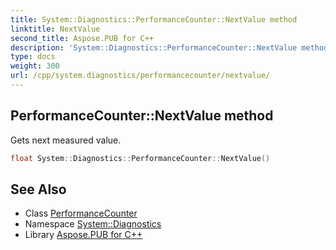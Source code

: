 ```yaml
---
title: System::Diagnostics::PerformanceCounter::NextValue method
linktitle: NextValue
second_title: Aspose.PUB for C++
description: 'System::Diagnostics::PerformanceCounter::NextValue method. Gets next measured value in C++.'
type: docs
weight: 300
url: /cpp/system.diagnostics/performancecounter/nextvalue/
---
```

## PerformanceCounter::NextValue method


Gets next measured value.

```cpp
float System::Diagnostics::PerformanceCounter::NextValue()
```

## See Also

* Class [PerformanceCounter](../)
* Namespace [System::Diagnostics](../../)
* Library [Aspose.PUB for C++](../../../)
